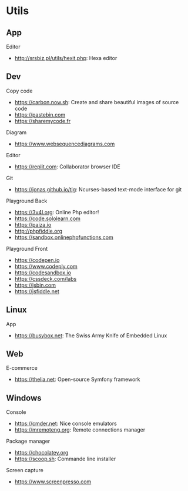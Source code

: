 # Utils

## App
Editor
* http://srsbiz.pl/utils/hexit.php: Hexa editor

## Dev
Copy code
* https://carbon.now.sh: Create and share beautiful images of source code
* https://pastebin.com
* https://sharemycode.fr

Diagram
* https://www.websequencediagrams.com

Editor
* https://replit.com: Collaborator browser IDE

Git
* https://jonas.github.io/tig: Ncurses-based text-mode interface for git

Playground Back
* https://3v4l.org: Online Php editor!
* https://code.sololearn.com
* https://paiza.io
* http://phpfiddle.org
* https://sandbox.onlinephpfunctions.com

Playground Front
* https://codepen.io
* https://www.codeply.com
* https://codesandbox.io
* https://cssdeck.com/labs
* https://jsbin.com
* https://jsfiddle.net

## Linux
App
* https://busybox.net: The Swiss Army Knife of Embedded Linux

## Web
E-commerce
* https://thelia.net: Open-source Symfony framework

## Windows
Console
* https://cmder.net: Nice console emulators
* https://mremoteng.org: Remote connections manager

Package manager
* https://chocolatey.org
* https://scoop.sh: Commande line installer

Screen capture
* https://www.screenpresso.com
